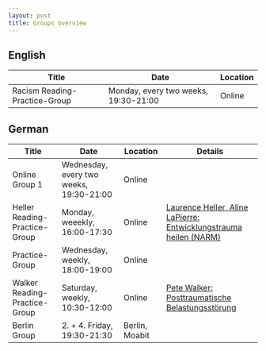 ```yaml
---
layout: post
title: Groups overview
---
```


## English

| Title | Date | Location | 
| --- | --- | --- | 
| Racism Reading-Practice-Group | Monday, every two weeks, 19:30-21:00 | Online |


## German

| Title | Date | Location | Details |
| --- | --- | --- | --- |
| Online Group 1 | Wednesday, every two weeks, 19:30-21:00 | Online |  |
| Heller Reading-Practice-Group | Monday, weeekly, 16:00-17:30 | Online |  [Laurence Heller, Aline LaPierre: Entwicklungstrauma heilen (NARM)](https://www.amazon.de/dp/3466309220/)   |
| Practice-Group | Wednesday, weekly, 18:00-19:00 | Online |     |
| Walker Reading-Practice-Group | Saturday, weekly, 10:30-12:00 | Online | [Pete Walker: Posttraumatische Belastungsstörung](https://www.amazon.de/dp/3962570756/) |
| Berlin Group | 2. + 4. Friday, 19:30-21:30 | Berlin, Moabit |     |
